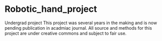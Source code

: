 # Robotic_hand_project
Undergrad project 
This project was several years in the making and is now pending publication in acadmiac journal. All source and methods for this project are under creative commons and subject to fair use. 
